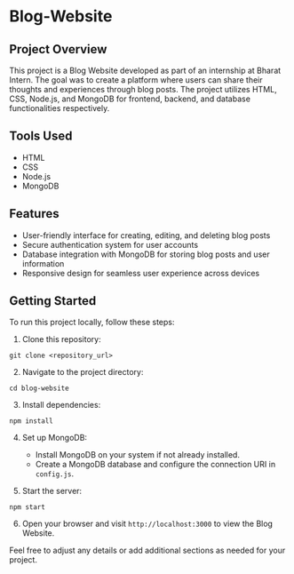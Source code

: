# Blog-Website

## Project Overview

This project is a Blog Website developed as part of an internship at Bharat Intern. The goal was to create a platform where users can share their thoughts and experiences through blog posts. The project utilizes HTML, CSS, Node.js, and MongoDB for frontend, backend, and database functionalities respectively.

## Tools Used

- HTML
- CSS
- Node.js
- MongoDB

## Features

- User-friendly interface for creating, editing, and deleting blog posts
- Secure authentication system for user accounts
- Database integration with MongoDB for storing blog posts and user information
- Responsive design for seamless user experience across devices

## Getting Started

To run this project locally, follow these steps:

1. Clone this repository:

```
git clone <repository_url>
```

2. Navigate to the project directory:

```
cd blog-website
```

3. Install dependencies:

```
npm install
```

4. Set up MongoDB:

   - Install MongoDB on your system if not already installed.
   - Create a MongoDB database and configure the connection URI in `config.js`.

5. Start the server:

```
npm start
```

6. Open your browser and visit `http://localhost:3000` to view the Blog Website.

Feel free to adjust any details or add additional sections as needed for your project.
